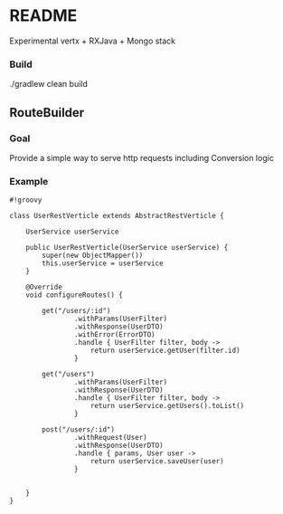 # README #

Experimental vertx + RXJava + Mongo stack

### Build ###

./gradlew clean build

## RouteBuilder ##

### Goal ###
Provide a simple way to serve http requests including Conversion logic

### Example ###


```
#!groovy

class UserRestVerticle extends AbstractRestVerticle {

    UserService userService

    public UserRestVerticle(UserService userService) {
        super(new ObjectMapper())
        this.userService = userService
    }

    @Override
    void configureRoutes() {

        get("/users/:id")
                .withParams(UserFilter)
                .withResponse(UserDTO)
                .withError(ErrorDTO)
                .handle { UserFilter filter, body ->
                    return userService.getUser(filter.id)
                }

        get("/users")
                .withParams(UserFilter)
                .withResponse(UserDTO)
                .handle { UserFilter filter, body ->
                    return userService.getUsers().toList()
                }

        post("/users/:id")
                .withRequest(User)
                .withResponse(UserDTO)
                .handle { params, User user ->
                    return userService.saveUser(user)
                }


    }
}
```